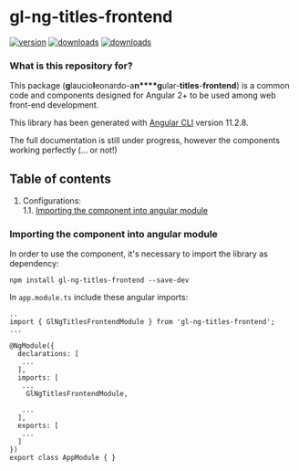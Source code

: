 # gl-ng-titles-frontend
[![version](https://img.shields.io/npm/v/gl-ng-titles-frontend)](https://www.npmjs.com/package/gl-ng-titles-frontend)
[![downloads](https://img.shields.io/npm/types/gl-ng-titles-frontend)](https://www.npmjs.com/package/gl-ng-titles-frontend)
[![downloads](https://img.shields.io/npm/dw/gl-ng-titles-frontend)](https://www.npmjs.com/package/gl-ng-titles-frontend)

### What is this repository for? ###
This package (**g**laucio**l**eonardo-a**n****g**ular-**titles**-**frontend**) is a common code and components designed for Angular 2+ to be used among web front-end development.<br>

This library has been generated with [Angular CLI](https://github.com/angular/angular-cli) version 11.2.8.

The full documentation is still under progress, however the components working perfectly (... or not!)

## Table of contents ##
1. Configurations:<br>
   1.1. [ Importing the component into angular module ](#importing-component)<br>


<a name="importing-component"></a>
### Importing the component into angular module ###
In order to use the component, it's necessary to import the library as dependency:

`npm install gl-ng-titles-frontend --save-dev`


In `app.module.ts` include these angular imports:

```
..
import { GlNgTitlesFrontendModule } from 'gl-ng-titles-frontend';
...

@NgModule({
  declarations: [
   ...
  ],
  imports: [
   ...
    GlNgTitlesFrontendModule,

   ...
  ],
  exports: [
   ...
  ]
})
export class AppModule { }
```
